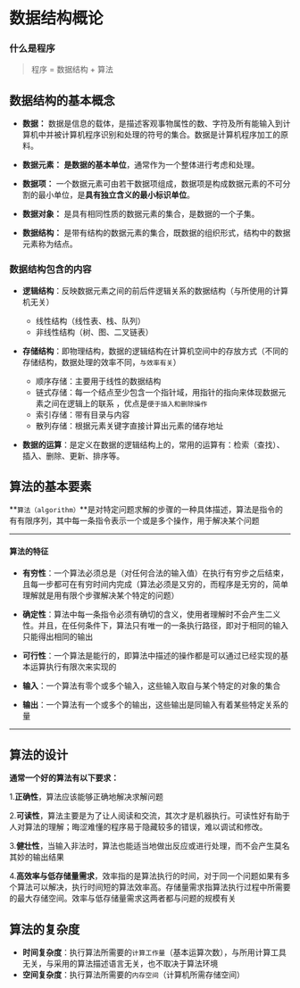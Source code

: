 # 数据结构概论

### 什么是程序

>  程序 = 数据结构 + 算法



## 数据结构的基本概念

- **数据：** 数据是信息的载体，是描述客观事物属性的数、字符及所有能输入到计算机中并被计算机程序识别和处理的符号的集合。数据是计算机程序加工的原料。

- **数据元素：** **是数据的基本单位**，通常作为一个整体进行考虑和处理。

- **数据项：** 一个数据元素可由若干数据项组成，数据项是构成数据元素的不可分割的最小单位，是**具有独立含义的最小标识单位**。

- **数据对象：** 是具有相同性质的数据元素的集合，是数据的一个子集。

- **数据结构：** 是带有结构的数据元素的集合，既数据的组织形式，结构中的数据元素称为结点。

  

### 数据结构包含的内容

- **逻辑结构**：反映数据元素之间的前后件逻辑关系的数据结构（与所使用的计算机无关）
  - 线性结构（线性表、栈、队列）
  - 非线性结构（树、图、二叉链表）

- **存储结构**：即物理结构，数据的逻辑结构在计算机空间中的存放方式（不同的存储结构，数据处理的效率不同，`与效率有关`）
  - 顺序存储：主要用于线性的数据结构
  - 链式存储：每一个结点至少包含一个指针域，用指针的指向来体现数据元素之间在逻辑上的联系 ，优点是`便于插入和删除操作`
  - 索引存储：带有目录与内容
  - 散列存储：根据元素关键字直接计算出元素的储存地址

- **数据的运算**：是定义在数据的逻辑结构上的，常用的运算有：检索（查找）、插入、删除、更新、排序等。

  

## 算法的基本要素



**`算法（algorithm）`**是对特定问题求解的步骤的一种具体描述，算法是指令的有有限序列，其中每一条指令表示一个或是多个操作，用于解决某个问题



------

#### 算法的特征

- **有穷性**：一个算法必须总是（对任何合法的输入值）在执行有穷步之后结束，且每一步都可在有穷时间内完成（算法必须是又穷的，而程序是无穷的，简单理解就是用有限个步骤解决某个特定的问题）

  

- **确定性**：算法中每一条指令必须有确切的含义，使用者理解时不会产生二义性。并且，在任何条件下，算法只有唯一的一条执行路径，即对于相同的输入只能得出相同的输出

  

- **可行性**：一个算法是能行的，即算法中描述的操作都是可以通过已经实现的基本运算执行有限次来实现的

  

- **输入**：一个算法有零个或多个输入，这些输入取自与某个特定的对象的集合

  

- **输出**：一个算法有一个或多个的输出，这些输出是同输入有着某些特定关系的量

  

------

## 算法的设计

**通常一个好的算法有以下要求：**

1.**正确性**，算法应该能够正确地解决求解问题

2.**可读性**，算法主要是为了让人阅读和交流，其次才是机器执行。可读性好有助于人对算法的理解；晦涩难懂的程序易于隐藏较多的错误，难以调试和修改。

3.**健壮性**，当输入非法时，算法也能适当地做出反应或进行处理，而不会产生莫名其妙的输出结果

4.**高效率与低存储量需求**，效率指的是算法执行的时间，对于同一个问题如果有多个算法可以解决，执行时间短的算法效率高。存储量需求指算法执行过程中所需要的最大存储空间。效率与低存储量需求这两者都与问题的规模有关





## **算法的复杂度**

- **时间复杂度**：执行算法所需要的`计算工作量`（基本运算次数），与所用计算工具无关，与采用的算法描述语言无关，也不取决于算法环境
- **空间复杂度**：执行算法所需要的`内存空间`（计算机所需存储空间）



